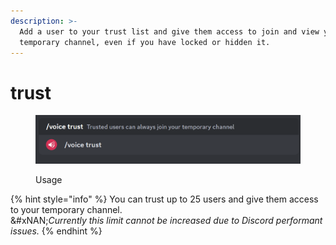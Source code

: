 ```yaml
---
description: >-
  Add a user to your trust list and give them access to join and view your
  temporary channel, even if you have locked or hidden it.
---
```


# trust

<figure><img src="../../../.gitbook/assets/image (7) (1) (1).png" alt=""><figcaption><p>Usage</p></figcaption></figure>

{% hint style="info" %}
You can trust up to 25 users and give them access to your temporary channel.\
&#xNAN;_&#x43;urrently this limit cannot be increased due to Discord performant issues._
{% endhint %}
